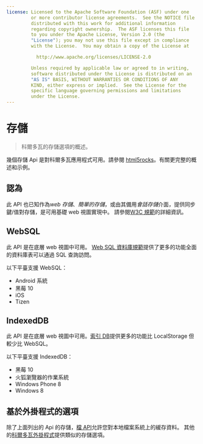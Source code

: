 ```yaml
---
license: Licensed to the Apache Software Foundation (ASF) under one
         or more contributor license agreements.  See the NOTICE file
         distributed with this work for additional information
         regarding copyright ownership.  The ASF licenses this file
         to you under the Apache License, Version 2.0 (the
         "License"); you may not use this file except in compliance
         with the License.  You may obtain a copy of the License at

           http://www.apache.org/licenses/LICENSE-2.0

         Unless required by applicable law or agreed to in writing,
         software distributed under the License is distributed on an
         "AS IS" BASIS, WITHOUT WARRANTIES OR CONDITIONS OF ANY
         KIND, either express or implied.  See the License for the
         specific language governing permissions and limitations
         under the License.
---
```


# 存儲

> 科爾多瓦的存儲選項的概述。

幾個存儲 Api 是對科爾多瓦應用程式可用。請參閱 [html5rocks][1]。有關更完整的概述和示例。

 [1]: http://www.html5rocks.com/en/features/storage

## 認為

此 API 也已知作為*web 存儲*、*簡單的存儲*，或由其備用*會話存儲*介面，提供同步鍵/值對存儲，是可用基礎 web 視圖實現中。 請參閱[W3C 規範][2]的詳細資訊。

 [2]: http://www.w3.org/TR/webstorage/

## WebSQL

此 API 是在底層 web 視圖中可用。 [Web SQL 資料庫規範][3]提供了更多的功能全面的資料庫表可以通過 SQL 查詢訪問。

 [3]: http://dev.w3.org/html5/webdatabase/

以下平臺支援 WebSQL：

*   Android 系統
*   黑莓 10
*   iOS
*   Tizen

## IndexedDB

此 API 是在底層 web 視圖中可用。[索引 DB][4]提供更多的功能比 LocalStorage 但較少比 WebSQL。

 [4]: http://www.w3.org/TR/IndexedDB/

以下平臺支援 IndexedDB：

*   黑莓 10
*   火狐瀏覽器的作業系統
*   Windows Phone 8
*   Windows 8

## 基於外掛程式的選項

除了上面列出的 Api 的存儲，[檔 API][5]允許您對本地檔案系統上的緩存資料。 其他的[科爾多瓦外掛程式][6]提供類似的存儲選項。

 [5]: https://github.com/apache/cordova-plugin-file/blob/master/doc/index.md
 [6]: http://plugins.cordova.io/